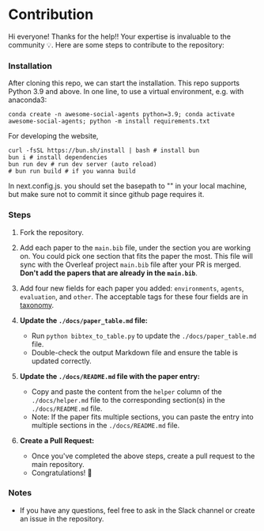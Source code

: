 # Contribution

Hi everyone! Thanks for the help!! Your expertise is invaluable to the community 💡. Here are some steps to contribute to the repository:

### Installation

After cloning this repo, we can start the installation. This repo supports Python 3.9 and above. In one line, to use a virtual environment, e.g. with anaconda3:

`conda create -n awesome-social-agents python=3.9; conda activate awesome-social-agents; python -m install requirements.txt`

For developing the website,

```
curl -fsSL https://bun.sh/install | bash # install bun
bun i # install dependencies
bun run dev # run dev server (auto reload)
# bun run build # if you wanna build
```

In next.config.js. you should set the basepath to "" in your local machine, but make sure not to commit it since github page requires it.

### Steps

1. Fork the repository.
3. Add each paper to the `main.bib` file, under the section you are working on. You could pick one section that fits the paper the most. This file will sync with the Overleaf project `main.bib` file after your PR is merged. **Don't add the papers that are already in the `main.bib`**.
4. Add four new fields for each paper you added: `environments`, `agents`, `evaluation`, and `other`. The acceptable tags for these four fields are in [taxonomy](https://sotopia-lab.github.io/awesome-social-agents/taxonomy).
5. **Update the `./docs/paper_table.md` file:**
    - Run `python bibtex_to_table.py` to update the `./docs/paper_table.md` file.
    - Double-check the output Markdown file and ensure the table is updated correctly.

6. **Update the `./docs/README.md` file with the paper entry:**
    - Copy and paste the content from the `helper` column of the `./docs/helper.md` file to the corresponding section(s) in the `./docs/README.md` file.
    - Note: If the paper fits multiple sections, you can paste the entry into multiple sections in the `./docs/README.md` file.

7. **Create a Pull Request:**
    - Once you've completed the above steps, create a pull request to the main repository.
    - Congratulations! 🎉

### Notes
- If you have any questions, feel free to ask in the Slack channel or create an issue in the repository.
